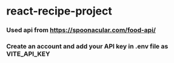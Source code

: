 # react-recipe-project

### Used api from https://spoonacular.com/food-api/
### Create an account and add your API key in .env  file as VITE_API_KEY

